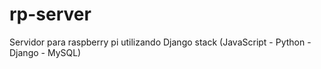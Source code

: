 # rp-server
Servidor para raspberry pi utilizando Django stack (JavaScript - Python - Django - MySQL)


